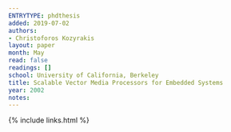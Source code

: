 ```yaml
---
ENTRYTYPE: phdthesis
added: 2019-07-02
authors:
- Christoforos Kozyrakis
layout: paper
month: May
read: false
readings: []
school: University of California, Berkeley
title: Scalable Vector Media Processors for Embedded Systems
year: 2002
notes:
---
```

{% include links.html %}
